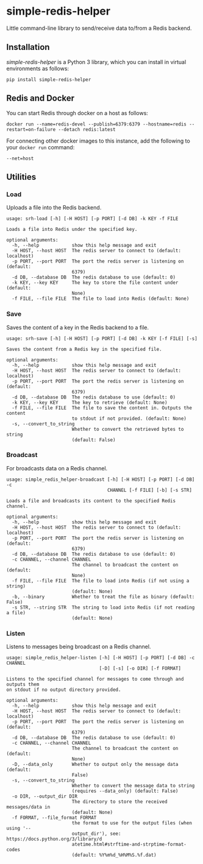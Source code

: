 # simple-redis-helper
Little command-line library to send/receive data to/from a Redis backend.

## Installation

*simple-redis-helper* is a Python 3 library, which you can install in virtual
environments as follows:

```commandline
pip install simple-redis-helper
```

## Redis and Docker

You can start Redis through docker on a host as follows:

```commandline
docker run --name=redis-devel --publish=6379:6379 --hostname=redis --restart=on-failure --detach redis:latest
```

For connecting other docker images to this instance, add the following to your `docker run` command:

```
--net=host
```

## Utilities

### Load

Uploads a file into the Redis backend.

```
usage: srh-load [-h] [-H HOST] [-p PORT] [-d DB] -k KEY -f FILE

Loads a file into Redis under the specified key.

optional arguments:
  -h, --help            show this help message and exit
  -H HOST, --host HOST  The redis server to connect to (default: localhost)
  -p PORT, --port PORT  The port the redis server is listening on (default:
                        6379)
  -d DB, --database DB  The redis database to use (default: 0)
  -k KEY, --key KEY     The key to store the file content under (default:
                        None)
  -f FILE, --file FILE  The file to load into Redis (default: None)
```

### Save

Saves the content of a key in the Redis backend to a file.

```
usage: srh-save [-h] [-H HOST] [-p PORT] [-d DB] -k KEY [-f FILE] [-s]

Saves the content from a Redis key in the specified file.

optional arguments:
  -h, --help            show this help message and exit
  -H HOST, --host HOST  The redis server to connect to (default: localhost)
  -p PORT, --port PORT  The port the redis server is listening on (default:
                        6379)
  -d DB, --database DB  The redis database to use (default: 0)
  -k KEY, --key KEY     The key to retrieve (default: None)
  -f FILE, --file FILE  The file to save the content in. Outputs the content
                        to stdout if not provided. (default: None)
  -s, --convert_to_string
                        Whether to convert the retrieved bytes to string
                        (default: False)
```

### Broadcast

For broadcasts data on a Redis channel.

```
usage: simple_redis_helper-broadcast [-h] [-H HOST] [-p PORT] [-d DB] -c
                                     CHANNEL [-f FILE] [-b] [-s STR]

Loads a file and broadcasts its content to the specified Redis channel.

optional arguments:
  -h, --help            show this help message and exit
  -H HOST, --host HOST  The redis server to connect to (default: localhost)
  -p PORT, --port PORT  The port the redis server is listening on (default:
                        6379)
  -d DB, --database DB  The redis database to use (default: 0)
  -c CHANNEL, --channel CHANNEL
                        The channel to broadcast the content on (default:
                        None)
  -f FILE, --file FILE  The file to load into Redis (if not using a string)
                        (default: None)
  -b, --binary          Whether to treat the file as binary (default: False)
  -s STR, --string STR  The string to load into Redis (if not reading a file)
                        (default: None)
```

### Listen

Listens to messages being broadcast on a Redis channel.

```
usage: simple_redis_helper-listen [-h] [-H HOST] [-p PORT] [-d DB] -c CHANNEL
                                  [-D] [-s] [-o DIR] [-f FORMAT]

Listens to the specified channel for messages to come through and outputs them
on stdout if no output directory provided.

optional arguments:
  -h, --help            show this help message and exit
  -H HOST, --host HOST  The redis server to connect to (default: localhost)
  -p PORT, --port PORT  The port the redis server is listening on (default:
                        6379)
  -d DB, --database DB  The redis database to use (default: 0)
  -c CHANNEL, --channel CHANNEL
                        The channel to broadcast the content on (default:
                        None)
  -D, --data_only       Whether to output only the message data (default:
                        False)
  -s, --convert_to_string
                        Whether to convert the message data to string
                        (requires --data_only) (default: False)
  -o DIR, --output_dir DIR
                        The directory to store the received messages/data in
                        (default: None)
  -f FORMAT, --file_format FORMAT
                        the format to use for the output files (when using '--
                        output_dir'), see: https://docs.python.org/3/library/d
                        atetime.html#strftime-and-strptime-format-codes
                        (default: %Y%m%d_%H%M%S.%f.dat)
```
